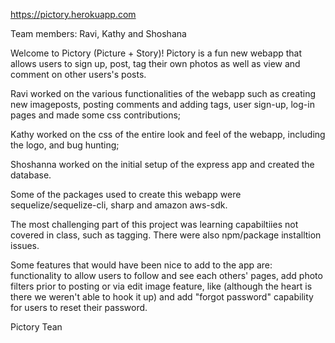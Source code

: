 https://pictory.herokuapp.com

Team members: Ravi, Kathy and Shoshana

Welcome to Pictory (Picture + Story)!
Pictory is a fun new webapp that allows users to sign up, post, tag their own photos as well as view and comment on other 
users's posts.

Ravi worked on the various functionalities of the webapp such as creating new imageposts, posting comments and adding tags, 
user sign-up, log-in pages and made some css contributions;

Kathy worked on the css of the entire look and feel of the webapp, including the logo, and bug hunting;

Shoshanna worked on the initial setup of the express app and created the database.

Some of the packages used to create this webapp were sequelize/sequelize-cli, sharp and amazon aws-sdk.

The most challenging part of this project was learning capabiltiies not covered in class, such as tagging. There were
also npm/package installtion issues.

Some features that would have been nice to add to the app are: functionality to allow users to follow and see each others' 
pages, add photo filters prior to posting or via edit image feature, like (although the heart is there we weren't able to 
hook it up) and add "forgot password" capability for users to reset their password.



Pictory Tean
###

